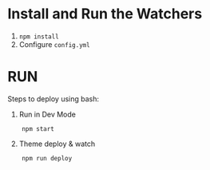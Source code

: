 Install and Run the Watchers
============================

1. `npm install`
2. Configure `config.yml`


RUN
===
Steps to deploy using bash:

1. Run in Dev Mode

```shell
    npm start
```
2. Theme deploy & watch
```shell
    npm run deploy
```
